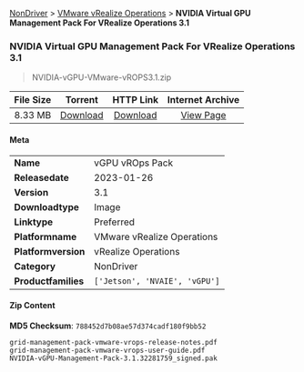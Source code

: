 
[NonDriver](/README.md)  >  [VMware vRealize Operations](/index/NonDriver/VMware_vRealize_Operations.md)  >  **NVIDIA Virtual GPU Management Pack For VRealize Operations 3.1**


###    NVIDIA Virtual GPU Management Pack For VRealize Operations 3.1

> NVIDIA-vGPU-VMware-vROPS3.1.zip   


| **File Size** | **Torrent**  | **HTTP Link** | **Internet Archive** |
|:-------------:|:------------:|:-------------:|:--------------------:|
| 8.33 MB |  [Download](https://archive.org/download/nvgpu_NVIDIA-vGPU-VMware-vROPS3.1.zip/nvgpu_NVIDIA-vGPU-VMware-vROPS3.1.zip_archive.torrent)       | [Download](https://archive.org/compress/nvgpu_NVIDIA-vGPU-VMware-vROPS3.1.zip) | [View Page](https://archive.org/details/nvgpu_NVIDIA-vGPU-VMware-vROPS3.1.zip)       |

#### Meta

<table>
<tr><td><strong>Name</strong></td><td>vGPU vROps Pack</td></tr>
<tr><td><strong>Releasedate</strong></td><td>2023-01-26</td></tr>
<tr><td><strong>Version</strong></td><td>3.1</td></tr>
<tr><td><strong>Downloadtype</strong></td><td>Image</td></tr>
<tr><td><strong>Linktype</strong></td><td>Preferred</td></tr>
<tr><td><strong>Platformname</strong></td><td>VMware vRealize Operations</td></tr>
<tr><td><strong>Platformversion</strong></td><td>vRealize Operations</td></tr>
<tr><td><strong>Category</strong></td><td>NonDriver</td></tr>
<tr><td><strong>Productfamilies</strong></td><td><code>['Jetson', 'NVAIE', 'vGPU']</code></td></tr>
</table>

#### Zip Content

**MD5 Checksum**: `788452d7b08ae57d374cadf180f9bb52`

```text
grid-management-pack-vmware-vrops-release-notes.pdf
grid-management-pack-vmware-vrops-user-guide.pdf
NVIDIA-vGPU-Management-Pack-3.1.32281759_signed.pak
```